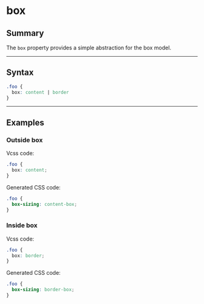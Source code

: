 # box

## Summary
The `box` property provides a simple abstraction for the box model.

<hr>

## Syntax

```css
.foo {
  box: content | border
}
```

<hr>

## Examples

### Outside box

Vcss code:
```css
.foo {
  box: content;
}
```

Generated CSS code:
```css
.foo {
  box-sizing: content-box;
}
```

### Inside box

Vcss code:
```css
.foo {
  box: border;
}
```

Generated CSS code:
```css
.foo {
  box-sizing: border-box;
}
```